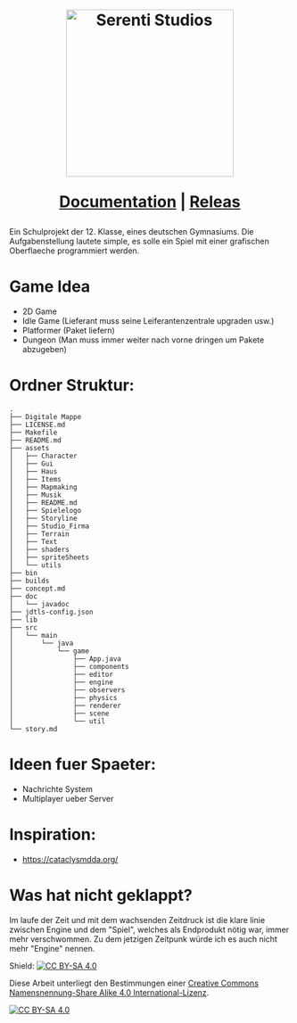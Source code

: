 <h1 align="center">
  <img height="300px" width="300px" src="https://raw.githubusercontent.com/Hirschiii/liferfix_game_projekt_2024_2_hj/main/assets/Studio_Firma/Logo_Ideen/Logo500x500.png" alt="Serenti Studios">

  <a href="">Documentation</a> |
  <a href="">Releas</a>
</h1>

Ein Schulprojekt der 12. Klasse, eines deutschen Gymnasiums. Die Aufgabenstellung lautete simple, es solle ein Spiel mit einer grafischen Oberflaeche programmiert werden.

# Game Idea

- 2D Game
- Idle Game (Lieferant muss seine Leiferantenzentrale upgraden usw.)
- Platformer (Paket liefern)
- Dungeon (Man muss immer weiter nach vorne dringen um Pakete abzugeben)

# Ordner Struktur:

```
.
├── Digitale Mappe
├── LICENSE.md
├── Makefile
├── README.md
├── assets
│   ├── Character
│   ├── Gui
│   ├── Haus
│   ├── Items
│   ├── Mapmaking
│   ├── Musik
│   ├── README.md
│   ├── Spielelogo
│   ├── Storyline
│   ├── Studio_Firma
│   ├── Terrain
│   ├── Text
│   ├── shaders
│   ├── spriteSheets
│   └── utils
├── bin
├── builds
├── concept.md
├── doc
│   └── javadoc
├── jdtls-config.json
├── lib
├── src
│   └── main
│       └── java
│           └── game
│               ├── App.java
│               ├── components
│               ├── editor
│               ├── engine
│               ├── observers
│               ├── physics
│               ├── renderer
│               ├── scene
│               └── util
└── story.md
```


# Ideen fuer Spaeter:

- Nachrichte System
- Multiplayer ueber Server

# Inspiration:

- https://cataclysmdda.org/

# Was hat nicht geklappt?

Im laufe der Zeit und mit dem wachsenden Zeitdruck ist die klare linie zwischen Engine und dem "Spiel", welches als Endprodukt nötig war, immer mehr verschwommen. Zu dem jetzigen Zeitpunk würde ich es auch nicht mehr "Engine" nennen.

Shield: [![CC BY-SA 4.0][cc-by-sa-shield]][cc-by-sa]

Diese Arbeit unterliegt den Bestimmungen einer
[Creative Commons Namensnennung-Share Alike 4.0 International-Lizenz][cc-by-sa].

[![CC BY-SA 4.0][cc-by-sa-image]][cc-by-sa]

[cc-by-sa]: http://creativecommons.org/licenses/by-sa/4.0/deed.de
[cc-by-sa-image]: https://licensebuttons.net/l/by-sa/4.0/88x31.png
[cc-by-sa-shield]: https://img.shields.io/badge/License-CC%20BY--SA%204.0-lightgrey.svg
